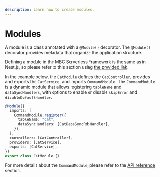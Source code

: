 ```yaml
---
description: Learn how to create modules.
---
```


# Modules

A module is a class annotated with a `@Module()` decorator. The `@Module()` decorator provides metadata that organize the application structure.

Defining a module in the MBC Serverless Framework is the same as in Nest.js, so please refer to this section using [the provided link](https://docs.nestjs.com/modules).

In the example below, the `CatModule` defines the `CatController`, provides and exports the `CatService`, and imports `CommandModule`. The `CommandModule` is a dynamic module that allows registering `tableName` and `dataSyncHandlers`, with options to enable or disable `skipError` and `disableDefaultHandler`.

```ts
@Module({
  imports: [
    CommandModule.register({
      tableName: "cat",
      dataSyncHandlers: [CatDataSyncRdsHandler],
    }),
  ],
  controllers: [CatController],
  providers: [CatService],
  exports: [CatService],
})
export class CatModule {}
```

For more details about the `CommandModule`, please refer to the [API reference](./command-module.md) section.
